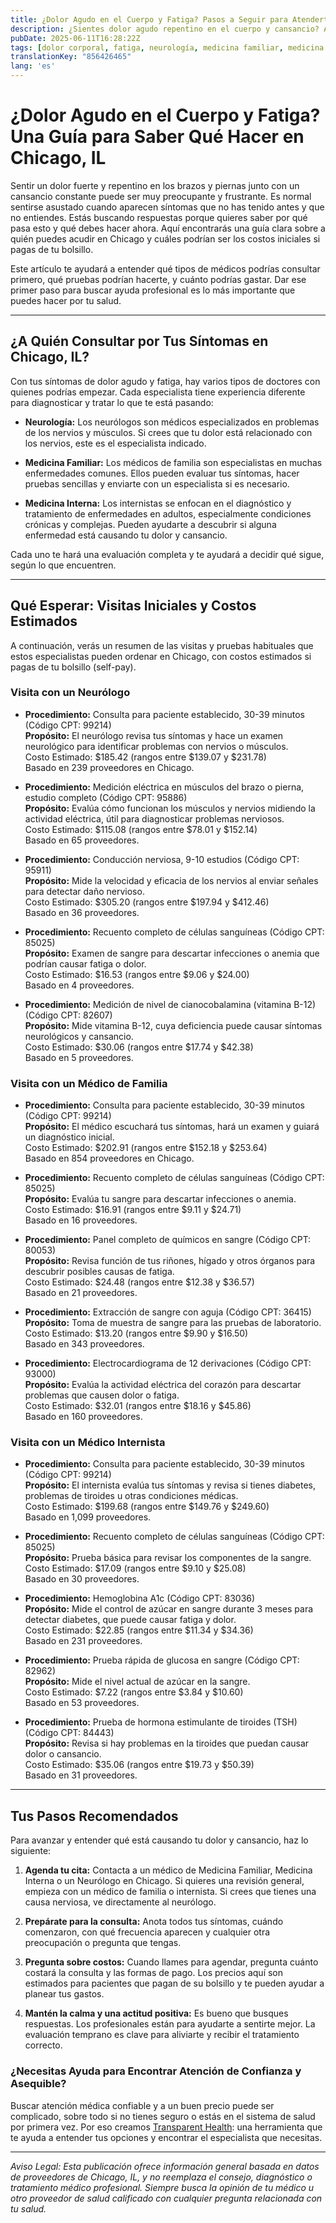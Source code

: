 ```yaml
---
title: ¿Dolor Agudo en el Cuerpo y Fatiga? Pasos a Seguir para Atenderte en Chicago, IL  
description: ¿Sientes dolor agudo repentino en el cuerpo y cansancio? Aprende a quién acudir y cuáles son los costos iniciales para atención en Chicago, Illinois.  
pubDate: 2025-06-11T16:28:22Z
tags: [dolor corporal, fatiga, neurología, medicina familiar, medicina interna, atención médica en Chicago, costos médicos]
translationKey: "856426465"
lang: 'es'
---
```


# ¿Dolor Agudo en el Cuerpo y Fatiga? Una Guía para Saber Qué Hacer en Chicago, IL

Sentir un dolor fuerte y repentino en los brazos y piernas junto con un cansancio constante puede ser muy preocupante y frustrante. Es normal sentirse asustado cuando aparecen síntomas que no has tenido antes y que no entiendes. Estás buscando respuestas porque quieres saber por qué pasa esto y qué debes hacer ahora. Aquí encontrarás una guía clara sobre a quién puedes acudir en Chicago y cuáles podrían ser los costos iniciales si pagas de tu bolsillo.

Este artículo te ayudará a entender qué tipos de médicos podrías consultar primero, qué pruebas podrían hacerte, y cuánto podrías gastar. Dar ese primer paso para buscar ayuda profesional es lo más importante que puedes hacer por tu salud.

---

## ¿A Quién Consultar por Tus Síntomas en Chicago, IL?

Con tus síntomas de dolor agudo y fatiga, hay varios tipos de doctores con quienes podrías empezar. Cada especialista tiene experiencia diferente para diagnosticar y tratar lo que te está pasando:

- **Neurología:** Los neurólogos son médicos especializados en problemas de los nervios y músculos. Si crees que tu dolor está relacionado con los nervios, este es el especialista indicado.

- **Medicina Familiar:** Los médicos de familia son especialistas en muchas enfermedades comunes. Ellos pueden evaluar tus síntomas, hacer pruebas sencillas y enviarte con un especialista si es necesario.

- **Medicina Interna:** Los internistas se enfocan en el diagnóstico y tratamiento de enfermedades en adultos, especialmente condiciones crónicas y complejas. Pueden ayudarte a descubrir si alguna enfermedad está causando tu dolor y cansancio.

Cada uno te hará una evaluación completa y te ayudará a decidir qué sigue, según lo que encuentren.

---

## Qué Esperar: Visitas Iniciales y Costos Estimados

A continuación, verás un resumen de las visitas y pruebas habituales que estos especialistas pueden ordenar en Chicago, con costos estimados si pagas de tu bolsillo (self-pay).

### Visita con un Neurólogo

- **Procedimiento:** Consulta para paciente establecido, 30-39 minutos (Código CPT: 99214)  
  **Propósito:** El neurólogo revisa tus síntomas y hace un examen neurológico para identificar problemas con nervios o músculos.  
  Costo Estimado: $185.42 (rangos entre $139.07 y $231.78)  
  Basado en 239 proveedores en Chicago.

- **Procedimiento:** Medición eléctrica en músculos del brazo o pierna, estudio completo (Código CPT: 95886)  
  **Propósito:** Evalúa cómo funcionan los músculos y nervios midiendo la actividad eléctrica, útil para diagnosticar problemas nerviosos.  
  Costo Estimado: $115.08 (rangos entre $78.01 y $152.14)  
  Basado en 65 proveedores.

- **Procedimiento:** Conducción nerviosa, 9-10 estudios (Código CPT: 95911)  
  **Propósito:** Mide la velocidad y eficacia de los nervios al enviar señales para detectar daño nervioso.  
  Costo Estimado: $305.20 (rangos entre $197.94 y $412.46)  
  Basado en 36 proveedores.

- **Procedimiento:** Recuento completo de células sanguíneas (Código CPT: 85025)  
  **Propósito:** Examen de sangre para descartar infecciones o anemia que podrían causar fatiga o dolor.  
  Costo Estimado: $16.53 (rangos entre $9.06 y $24.00)  
  Basado en 4 proveedores.

- **Procedimiento:** Medición de nivel de cianocobalamina (vitamina B-12) (Código CPT: 82607)  
  **Propósito:** Mide vitamina B-12, cuya deficiencia puede causar síntomas neurológicos y cansancio.  
  Costo Estimado: $30.06 (rangos entre $17.74 y $42.38)  
  Basado en 5 proveedores.

### Visita con un Médico de Familia

- **Procedimiento:** Consulta para paciente establecido, 30-39 minutos (Código CPT: 99214)  
  **Propósito:** El médico escuchará tus síntomas, hará un examen y guiará un diagnóstico inicial.  
  Costo Estimado: $202.91 (rangos entre $152.18 y $253.64)  
  Basado en 854 proveedores en Chicago.

- **Procedimiento:** Recuento completo de células sanguíneas (Código CPT: 85025)  
  **Propósito:** Evalúa tu sangre para descartar infecciones o anemia.  
  Costo Estimado: $16.91 (rangos entre $9.11 y $24.71)  
  Basado en 16 proveedores.

- **Procedimiento:** Panel completo de químicos en sangre (Código CPT: 80053)  
  **Propósito:** Revisa función de tus riñones, hígado y otros órganos para descubrir posibles causas de fatiga.  
  Costo Estimado: $24.48 (rangos entre $12.38 y $36.57)  
  Basado en 21 proveedores.

- **Procedimiento:** Extracción de sangre con aguja (Código CPT: 36415)  
  **Propósito:** Toma de muestra de sangre para las pruebas de laboratorio.  
  Costo Estimado: $13.20 (rangos entre $9.90 y $16.50)  
  Basado en 343 proveedores.

- **Procedimiento:** Electrocardiograma de 12 derivaciones (Código CPT: 93000)  
  **Propósito:** Evalúa la actividad eléctrica del corazón para descartar problemas que causen dolor o fatiga.  
  Costo Estimado: $32.01 (rangos entre $18.16 y $45.86)  
  Basado en 160 proveedores.

### Visita con un Médico Internista

- **Procedimiento:** Consulta para paciente establecido, 30-39 minutos (Código CPT: 99214)  
  **Propósito:** El internista evalúa tus síntomas y revisa si tienes diabetes, problemas de tiroides u otras condiciones médicas.  
  Costo Estimado: $199.68 (rangos entre $149.76 y $249.60)  
  Basado en 1,099 proveedores.

- **Procedimiento:** Recuento completo de células sanguíneas (Código CPT: 85025)  
  **Propósito:** Prueba básica para revisar los componentes de la sangre.  
  Costo Estimado: $17.09 (rangos entre $9.10 y $25.08)  
  Basado en 30 proveedores.

- **Procedimiento:** Hemoglobina A1c (Código CPT: 83036)  
  **Propósito:** Mide el control de azúcar en sangre durante 3 meses para detectar diabetes, que puede causar fatiga y dolor.  
  Costo Estimado: $22.85 (rangos entre $11.34 y $34.36)  
  Basado en 231 proveedores.

- **Procedimiento:** Prueba rápida de glucosa en sangre (Código CPT: 82962)  
  **Propósito:** Mide el nivel actual de azúcar en la sangre.  
  Costo Estimado: $7.22 (rangos entre $3.84 y $10.60)  
  Basado en 53 proveedores.

- **Procedimiento:** Prueba de hormona estimulante de tiroides (TSH) (Código CPT: 84443)  
  **Propósito:** Revisa si hay problemas en la tiroides que puedan causar dolor o cansancio.  
  Costo Estimado: $35.06 (rangos entre $19.73 y $50.39)  
  Basado en 31 proveedores.

---

## Tus Pasos Recomendados

Para avanzar y entender qué está causando tu dolor y cansancio, haz lo siguiente:

1. **Agenda tu cita:** Contacta a un médico de Medicina Familiar, Medicina Interna o un Neurólogo en Chicago. Si quieres una revisión general, empieza con un médico de familia o internista. Si crees que tienes una causa nerviosa, ve directamente al neurólogo.

2. **Prepárate para la consulta:** Anota todos tus síntomas, cuándo comenzaron, con qué frecuencia aparecen y cualquier otra preocupación o pregunta que tengas.

3. **Pregunta sobre costos:** Cuando llames para agendar, pregunta cuánto costará la consulta y las formas de pago. Los precios aquí son estimados para pacientes que pagan de su bolsillo y te pueden ayudar a planear tus gastos.

4. **Mantén la calma y una actitud positiva:** Es bueno que busques respuestas. Los profesionales están para ayudarte a sentirte mejor. La evaluación temprano es clave para aliviarte y recibir el tratamiento correcto.

### ¿Necesitas Ayuda para Encontrar Atención de Confianza y Asequible?

Buscar atención médica confiable y a un buen precio puede ser complicado, sobre todo si no tienes seguro o estás en el sistema de salud por primera vez. Por eso creamos [Transparent Health](https://transparenthealth.ai): una herramienta que te ayuda a entender tus opciones y encontrar el especialista que necesitas.

---

*Aviso Legal: Esta publicación ofrece información general basada en datos de proveedores de Chicago, IL, y no reemplaza el consejo, diagnóstico o tratamiento médico profesional. Siempre busca la opinión de tu médico u otro proveedor de salud calificado con cualquier pregunta relacionada con tu salud.*